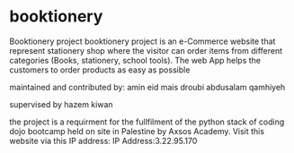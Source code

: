 # booktionery
Booktionery project
booktionery project is an e-Commerce website that represent stationery shop where the visitor can order items from different categories (Books, stationery, school tools).
The web App helps the customers to order products as easy as possible

maintained and contributed by:
amin eid
mais droubi
abdusalam qamhiyeh

supervised by hazem kiwan

the project is a requirment for the fullfilment of the python stack of coding dojo bootcamp held on site in Palestine by Axsos Academy.
Visit this website via this IP address:
IP Address:3.22.95.170

